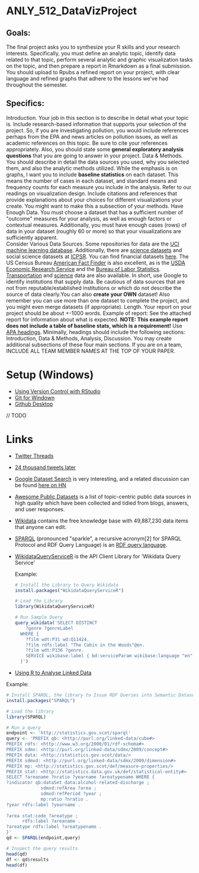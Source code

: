 # ANLY_512_DataVizProject

## Goals:
The final project asks you to synthesize your R skills and your research interests. Specifically, you must define an analytic topic, identify data related to that topic, perform several analytic and graphic visualization tasks on the topic, and then prepare a report in Rmarkdown as a final submission. You should upload to Rpubs a refined report on your project, with clear language and refined graphs that adhere to the lessons we've had throughout the semester.

## Specifics:

Introduction. Your job in this section is to describe in detail what your topic is. Include research-based information that supports your selection of the project. So, if you are investigating pollution, you would include references perhaps from the EPA and news articles on pollution issues, as well as academic references on this topic.  Be sure to cite your references appropriately.  Also, you should state some __general exploratory analysis questions__ that you are going to answer in your project.
Data & Methods. You should describe in detail the data sources you used, why you selected them, and also the analytic methods utilized.  While the emphasis is on graphs, I want you to include __baseline statistics__  on each dataset. This means the number of cases in each dataset, and standard means and frequency counts for each measure you include in the analysis. 
Refer to our readings on visualization design. Include citations and references that provide explanations about your choices for different visualizations your create. You might want to make this a subsection of your methods.
Have Enough Data. You must choose a dataset that has a sufficient number of "outcome" measures for your analysis, as well as enough factors or contextual measures. Additionally, you must have enough cases (rows) of data in your dataset (roughly 60 or more) so that your visualizations are sufficiently apparent.  
Consider Various Data Sources. Some repositories for data are the [UCI machine learning database](http://archive.ics.uci.edu/ml/datasets.html). Additionally, there are [science datasets](https://www.nature.com/sdata/policies/repositories) and social science datasets at [ICPSR](https://www.icpsr.umich.edu/icpsrweb/). You can find financial datasets [here](http://www.r-bloggers.com/financial-data-accessible-from-r-part-iii).  The US Census Bureau [American Fact Finder](https://factfinder.census.gov/faces/nav/jsf/pages/searchresults.xhtml?refresh=t) is also excellent, as is the [USDA Economic Research Service](https://www.ers.usda.gov/data-products/) and the [Bureau of Labor Statistics](http://www.bls.gov/). [Transportation](https://www.rita.dot.gov/bts/data_and_statistics/index.html) and [science](https://www2.clarku.edu/research/sciencelibrary/databases/physics.cfm) data are also available. In short, use Google to identify institutions that supply data. Be cautious of data sources that are not from reputable/established institutions or which do not describe the source of data clearly.You can also __create your OWN__ dataset! Also remember you can use more than one dataset to complete the project, and you might even merge datasets (if appropriate).
Length. Your report on your project should be about +-1000 words.
Example of report:  See the attached report for information about what is expected. __NOTE: This example report does not include a table of baseline stats, which is a requirement!__ 
Use [APA headings](https://owl.english.purdue.edu/owl/resource/560/16/).   Minimally, headings should include the following sections: Introduction, Data & Methods, Analysis, Discussion. You may create additional subsections of these four main sections.
If you are on a team, INCLUDE ALL TEAM MEMBER NAMES AT THE TOP OF YOUR PAPER.

# Setup (Windows)

* [Using Version Control with RStudio](https://support.rstudio.com/hc/en-us/articles/200532077-Version-Control-with-Git-and-SVN)
* [Git for Windown](https://git-scm.com/)
* [Github Desktop](https://desktop.github.com/)

// TODO

# Links

* [Twitter Threads](https://www.kaggle.com/danielgrijalvas/twitter-threads)
* [24 thousand tweets later](https://www.kaggle.com/derrickmwiti/24-thousand-tweets-later#tweets.csv)
* [Google Dataset Search](https://toolbox.google.com/datasetsearch) is very interesting, and a related discussion can be found [here on HN](https://news.ycombinator.com/item?id=17919297)
* [Awesome Public Datasets](https://github.com/awesomedata/awesome-public-datasets/blob/master/README.rst) is a list of topic-centric public data sources in high quality which have been collected and tidied from blogs, answers, and user responses.
* [Wikidata](https://www.wikidata.org/wiki/Wikidata:Main_Page) contains the free knowledge base with 49,887,230 data items that anyone can edit.
* [SPARQL](https://en.wikipedia.org/wiki/SPARQL) (pronounced "sparkle", a recursive acronym[2] for SPARQL Protocol and RDF Query Language) is an [RDF query language](https://en.wikipedia.org/wiki/RDF_query_language).
* [WikidataQueryServiceR](https://cran.r-project.org/web/packages/WikidataQueryServiceR/index.html) is the API Client Library for 'Wikidata Query Service'

  Example:
  ```r
  # Install the Library to Query Wikidata
  install.packages("WikidataQueryServiceR")
  
  # Load the Library
  library(WikidataQueryServiceR)
  
  # Run Sample Query
  query_wikidata('SELECT DISTINCT
      ?genre ?genreLabel
    WHERE {
      ?film wdt:P31 wd:Q11424.
      ?film rdfs:label "The Cabin in the Woods"@en.
      ?film wdt:P136 ?genre.
      SERVICE wikibase:label { bd:serviceParam wikibase:language "en". }
    }')
  ```
* [Using R to Analyse Linked Data](https://medium.swirrl.com/using-r-to-analyse-linked-data-7225eefe2eb8)

Example:
```r
# Install SPARQL, the library to Issue RDF Queries into Semantic Datasets
install.packages("SPARQL")

# Load the library
library(SPARQL)

# Run a query
endpoint <- 'http://statistics.gov.scot/sparql'
query <- 'PREFIX qb: <http://purl.org/linked-data/cube#>
PREFIX rdfs: <http://www.w3.org/2000/01/rdf-schema#>
PREFIX sdmx: <http://purl.org/linked-data/sdmx/2009/concept#>
PREFIX data: <http://statistics.gov.scot/data/>
PREFIX sdmxd: <http://purl.org/linked-data/sdmx/2009/dimension#>
PREFIX mp: <http://statistics.gov.scot/def/measure-properties/>
PREFIX stat: <http://statistics.data.gov.uk/def/statistical-entity#>
SELECT ?areaname ?nratio ?yearname ?areatypename WHERE {
?indicator qb:dataSet data:alcohol-related-discharge ;
             sdmxd:refArea ?area ;
             sdmxd:refPeriod ?year ;
             mp:ratio ?nratio .
?year rdfs:label ?yearname .
  
?area stat:code ?areatype ;
      rdfs:label ?areaname .
?areatype rdfs:label ?areatypename .
}'
qd <- SPARQL(endpoint,query)

# Inspect the query results
head(qd)
df <- qd$results
head(df)

```

